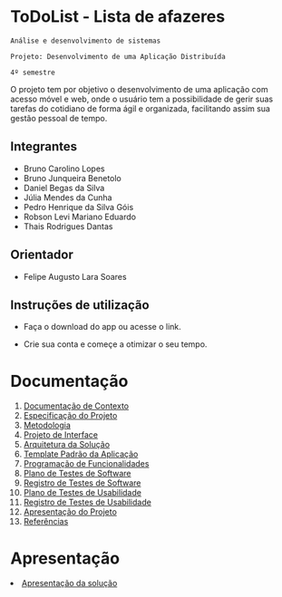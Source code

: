# ToDoList - Lista de afazeres

`Análise e desenvolvimento de sistemas`

`Projeto: Desenvolvimento de uma Aplicação Distribuída`

`4º semestre`

O projeto tem por objetivo o desenvolvimento de uma aplicação com acesso móvel e web, onde o usuário tem a possibilidade de gerir suas tarefas do cotidiano de forma ágil e organizada, facilitando assim sua gestão pessoal de tempo.

## Integrantes

* Bruno Carolino Lopes
* Bruno Junqueira Benetolo
* Daniel Begas da Silva
* Júlia Mendes da Cunha
* Pedro Henrique da Silva Góis
* Robson Levi Mariano Eduardo
* Thais Rodrigues Dantas

## Orientador

* Felipe Augusto Lara Soares

## Instruções de utilização

* Faça o download do app ou acesse o link.

* Crie sua conta e começe a otimizar o seu tempo.

# Documentação

<ol>
<li><a href="docs/01-Documentação de Contexto.md"> Documentação de Contexto</a></li>
<li><a href="docs/02-Especificação do Projeto.md"> Especificação do Projeto</a></li>
<li><a href="docs/03-Metodologia.md"> Metodologia</a></li>
<li><a href="docs/04-Projeto de Interface.md"> Projeto de Interface</a></li>
<li><a href="docs/05-Arquitetura da Solução.md"> Arquitetura da Solução</a></li>
<li><a href="docs/06-Template Padrão da Aplicação.md"> Template Padrão da Aplicação</a></li>
<li><a href="docs/07-Programação de Funcionalidades.md"> Programação de Funcionalidades</a></li>
<li><a href="docs/08-Plano de Testes de Software.md"> Plano de Testes de Software</a></li>
<li><a href="docs/09-Registro de Testes de Software.md"> Registro de Testes de Software</a></li>
<li><a href="docs/10-Plano de Testes de Usabilidade.md"> Plano de Testes de Usabilidade</a></li>
<li><a href="docs/11-Registro de Testes de Usabilidade.md"> Registro de Testes de Usabilidade</a></li>
<li><a href="docs/12-Apresentação do Projeto.md"> Apresentação do Projeto</a></li>
<li><a href="docs/13-Referências.md"> Referências</a></li>
</ol>


# Apresentação

<li><a href="presentation/README.md"> Apresentação da solução</a></li>
